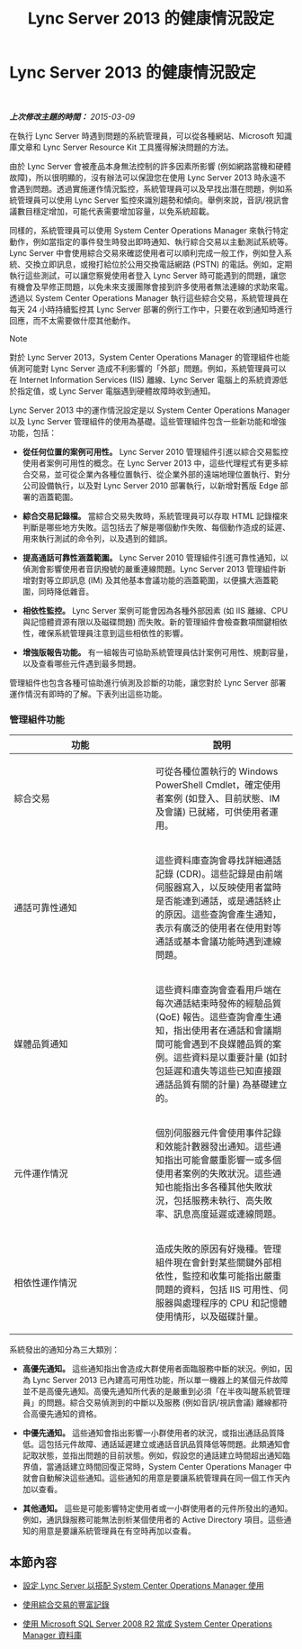﻿---
title: Lync Server 2013 的健康情況設定
TOCTitle: Lync Server 2013 的健康情況設定
ms:assetid: c00a8c8e-c2d2-4557-8c42-211c7cc96550
ms:mtpsurl: https://technet.microsoft.com/zh-tw/library/JJ205234(v=OCS.15)
ms:contentKeyID: 49292191
ms.date: 08/10/2015
mtps_version: v=OCS.15
ms.translationtype: HT
---

# Lync Server 2013 的健康情況設定

 

_**上次修改主題的時間：** 2015-03-09_

在執行 Lync Server 時遇到問題的系統管理員，可以從各種網站、Microsoft 知識庫文章和 Lync Server Resource Kit 工具獲得解決問題的方法。

由於 Lync Server 會被產品本身無法控制的許多因素所影響 (例如網路當機和硬體故障)，所以很明顯的，沒有辦法可以保證您在使用 Lync Server 2013 時永遠不會遇到問題。透過實施運作情況監控，系統管理員可以及早找出潛在問題，例如系統管理員可以使用 Lync Server 監控來識別趨勢和傾向。舉例來說，音訊/視訊會議數目穩定增加，可能代表需要增加容量，以免系統超載。

同樣的，系統管理員可以使用 System Center Operations Manager 來執行特定動作，例如當指定的事件發生時發出即時通知、執行綜合交易以主動測試系統等。Lync Server 中會使用綜合交易來確認使用者可以順利完成一般工作，例如登入系統、交換立即訊息，或撥打給位於公用交換電話網路 (PSTN) 的電話。例如，定期執行這些測試，可以讓您察覺使用者登入 Lync Server 時可能遇到的問題，讓您有機會及早修正問題，以免未來支援團隊會接到許多使用者無法連線的求助來電。透過以 System Center Operations Manager 執行這些綜合交易，系統管理員在每天 24 小時持續監控其 Lync Server 部署的例行工作中，只要在收到通知時進行回應，而不太需要做什麼其他動作。

> [!NOTE]  
> 對於 Lync Server 2013，System Center Operations Manager 的管理組件也能偵測可能對 Lync Server 造成不利影響的「外部」問題。例如，系統管理員可以在 Internet Information Services (IIS) 離線、Lync Server 電腦上的系統資源低於指定值，或 Lync Server 電腦遇到硬體故障時收到通知。



Lync Server 2013 中的運作情況設定是以 System Center Operations Manager 以及 Lync Server 管理組件的使用為基礎。這些管理組件包含一些新功能和增強功能，包括：

  - **從任何位置的案例可用性。** Lync Server 2010 管理組件引進以綜合交易監控使用者案例可用性的概念。在 Lync Server 2013 中，這些代理程式有更多綜合交易，並可從企業內各種位置執行、從企業外部的遠端地理位置執行、對分公司設備執行，以及對 Lync Server 2010 部署執行，以新增對舊版 Edge 部署的涵蓋範圍。

  - **綜合交易記錄檔。** 當綜合交易失敗時，系統管理員可以存取 HTML 記錄檔來判斷是哪些地方失敗。這包括去了解是哪個動作失敗、每個動作造成的延遲、用來執行測試的命令列，以及遇到的錯誤。

  - **提高通話可靠性涵蓋範圍。** Lync Server 2010 管理組件引進可靠性通知，以偵測會影響使用者音訊撥號的嚴重連線問題。Lync Server 2013 管理組件新增對對等立即訊息 (IM) 及其他基本會議功能的涵蓋範圍，以便擴大涵蓋範圍，同時降低雜音。

  - **相依性監控。** Lync Server 案例可能會因為各種外部因素 (如 IIS 離線、CPU 與記憶體資源有限以及磁碟問題) 而失敗。新的管理組件會檢查數項關鍵相依性，確保系統管理員注意到這些相依性的影響。

  - **增強版報告功能。** 有一組報告可協助系統管理員估計案例可用性、規劃容量，以及查看哪些元件遇到最多問題。

管理組件也包含各種可協助進行偵測及診斷的功能，讓您對於 Lync Server 部署運作情況有即時的了解。下表列出這些功能。

### 管理組件功能

<table>
<colgroup>
<col style="width: 50%" />
<col style="width: 50%" />
</colgroup>
<thead>
<tr class="header">
<th>功能</th>
<th>說明</th>
</tr>
</thead>
<tbody>
<tr class="odd">
<td><p>綜合交易</p></td>
<td><p>可從各種位置執行的 Windows PowerShell Cmdlet，確定使用者案例 (如登入、目前狀態、IM 及會議) 已就緒，可供使用者運用。</p></td>
</tr>
<tr class="even">
<td><p>通話可靠性通知</p></td>
<td><p>這些資料庫查詢會尋找詳細通話記錄 (CDR)。這些記錄是由前端伺服器寫入，以反映使用者當時是否能連到通話，或是通話終止的原因。這些查詢會產生通知，表示有廣泛的使用者在使用對等通話或基本會議功能時遇到連線問題。</p></td>
</tr>
<tr class="odd">
<td><p>媒體品質通知</p></td>
<td><p>這些資料庫查詢會查看用戶端在每次通話結束時發佈的經驗品質 (QoE) 報告。這些查詢會產生通知，指出使用者在通話和會議期間可能會遇到不良媒體品質的案例。這些資料是以重要計量 (如封包延遲和遺失等這些已知直接跟通話品質有關的計量) 為基礎建立的。</p></td>
</tr>
<tr class="even">
<td><p>元件運作情況</p></td>
<td><p>個別伺服器元件會使用事件記錄和效能計數器發出通知。這些通知指出可能會嚴重影響一或多個使用者案例的失敗狀況。這些通知也能指出多各種其他失敗狀況，包括服務未執行、高失敗率、訊息高度延遲或連線問題。</p></td>
</tr>
<tr class="odd">
<td><p>相依性運作情況</p></td>
<td><p>造成失敗的原因有好幾種。管理組件現在會針對某些關鍵外部相依性，監控和收集可能指出嚴重問題的資料，包括 IIS 可用性、伺服器與處理程序的 CPU 和記憶體使用情形，以及磁碟計量。</p></td>
</tr>
</tbody>
</table>


系統發出的通知分為三大類別：

  - **高優先通知。** 這些通知指出會造成大群使用者面臨服務中斷的狀況。例如，因為 Lync Server 2013 已內建高可用性功能，所以單一機器上的某個元件故障並不是高優先通知。高優先通知所代表的是嚴重到必須「在半夜叫醒系統管理員」的問題。綜合交易偵測到的中斷以及服務 (例如音訊/視訊會議) 離線都符合高優先通知的資格。

  - **中優先通知。** 這些通知會指出影響一小群使用者的狀況，或指出通話品質降低。這包括元件故障、通話延遲建立或通話音訊品質降低等問題。此類通知會記取狀態，並指出問題的目前狀態。例如，假設您的通話建立時間超出通知臨界值，當通話建立時間回復正常時，System Center Operations Manager 中就會自動解決這些通知。這些通知的用意是要讓系統管理員在同一個工作天內加以查看。

  - **其他通知。** 這些是可能影響特定使用者或一小群使用者的元件所發出的通知。例如，通訊錄服務可能無法剖析某個使用者的 Active Directory 項目。這些通知的用意是要讓系統管理員在有空時再加以查看。

## 本節內容

  - [設定 Lync Server 以搭配 System Center Operations Manager 使用](lync-server-2013-configuring-lync-server-to-work-with-system-center-operations-manager.md)

  - [使用綜合交易的豐富記錄](lync-server-2013-using-rich-logging-for-synthetic-transactions.md)

  - [使用 Microsoft SQL Server 2008 R2 當成 System Center Operations Manager 資料庫](lync-server-2013-using-microsoft-sql-server-2008-r2-as-your-system-center-operations-manager-database.md)

